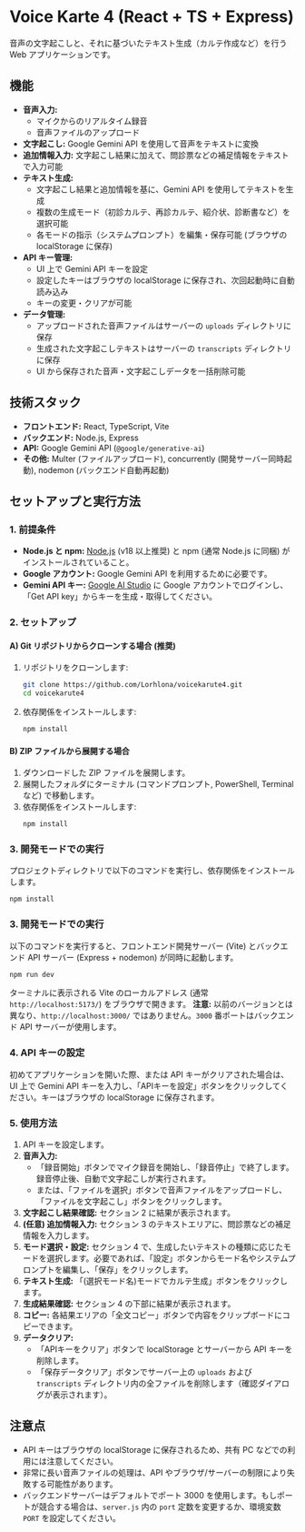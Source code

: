 # Voice Karte 4 (React + TS + Express)

音声の文字起こしと、それに基づいたテキスト生成（カルテ作成など）を行う Web アプリケーションです。

## 機能

*   **音声入力:**
    *   マイクからのリアルタイム録音
    *   音声ファイルのアップロード
*   **文字起こし:** Google Gemini API を使用して音声をテキストに変換
*   **追加情報入力:** 文字起こし結果に加えて、問診票などの補足情報をテキストで入力可能
*   **テキスト生成:**
    *   文字起こし結果と追加情報を基に、Gemini API を使用してテキストを生成
    *   複数の生成モード（初診カルテ、再診カルテ、紹介状、診断書など）を選択可能
    *   各モードの指示（システムプロンプト）を編集・保存可能 (ブラウザの localStorage に保存)
*   **API キー管理:**
    *   UI 上で Gemini API キーを設定
    *   設定したキーはブラウザの localStorage に保存され、次回起動時に自動読み込み
    *   キーの変更・クリアが可能
*   **データ管理:**
    *   アップロードされた音声ファイルはサーバーの `uploads` ディレクトリに保存
    *   生成された文字起こしテキストはサーバーの `transcripts` ディレクトリに保存
    *   UI から保存された音声・文字起こしデータを一括削除可能

## 技術スタック

*   **フロントエンド:** React, TypeScript, Vite
*   **バックエンド:** Node.js, Express
*   **API:** Google Gemini API (`@google/generative-ai`)
*   **その他:** Multer (ファイルアップロード), concurrently (開発サーバー同時起動), nodemon (バックエンド自動再起動)

## セットアップと実行方法

### 1. 前提条件

*   **Node.js と npm:** [Node.js](https://nodejs.org/) (v18 以上推奨) と npm (通常 Node.js に同梱) がインストールされていること。
*   **Google アカウント:** Google Gemini API を利用するために必要です。
*   **Gemini API キー:** [Google AI Studio](https://aistudio.google.com/) に Google アカウントでログインし、「Get API key」からキーを生成・取得してください。

### 2. セットアップ

#### A) Git リポジトリからクローンする場合 (推奨)

1.  リポジトリをクローンします:
    ```bash
    git clone https://github.com/Lorhlona/voicekarute4.git
    cd voicekarute4
    ```
2.  依存関係をインストールします:
    ```bash
    npm install
    ```

#### B) ZIP ファイルから展開する場合

1.  ダウンロードした ZIP ファイルを展開します。
2.  展開したフォルダにターミナル (コマンドプロンプト, PowerShell, Terminal など) で移動します。
3.  依存関係をインストールします:
    ```bash
    npm install
    ```

### 3. 開発モードでの実行

プロジェクトディレクトリで以下のコマンドを実行し、依存関係をインストールします。

```bash
npm install
```

### 3. 開発モードでの実行

以下のコマンドを実行すると、フロントエンド開発サーバー (Vite) とバックエンド API サーバー (Express + nodemon) が同時に起動します。

```bash
npm run dev
```

ターミナルに表示される Vite のローカルアドレス (通常 `http://localhost:5173/`) をブラウザで開きます。
**注意:** 以前のバージョンとは異なり、`http://localhost:3000/` ではありません。`3000` 番ポートはバックエンド API サーバーが使用します。

### 4. API キーの設定

初めてアプリケーションを開いた際、または API キーがクリアされた場合は、UI 上で Gemini API キーを入力し、「APIキーを設定」ボタンをクリックしてください。キーはブラウザの localStorage に保存されます。

### 5. 使用方法

1.  API キーを設定します。
2.  **音声入力:**
    *   「録音開始」ボタンでマイク録音を開始し、「録音停止」で終了します。録音停止後、自動で文字起こしが実行されます。
    *   または、「ファイルを選択」ボタンで音声ファイルをアップロードし、「ファイルを文字起こし」ボタンをクリックします。
3.  **文字起こし結果確認:** セクション 2 に結果が表示されます。
4.  **(任意) 追加情報入力:** セクション 3 のテキストエリアに、問診票などの補足情報を入力します。
5.  **モード選択・設定:** セクション 4 で、生成したいテキストの種類に応じたモードを選択します。必要であれば、「設定」ボタンからモード名やシステムプロンプトを編集し、「保存」をクリックします。
6.  **テキスト生成:** 「(選択モード名)モードでカルテ生成」ボタンをクリックします。
7.  **生成結果確認:** セクション 4 の下部に結果が表示されます。
8.  **コピー:** 各結果エリアの「全文コピー」ボタンで内容をクリップボードにコピーできます。
9.  **データクリア:**
    *   「APIキーをクリア」ボタンで localStorage とサーバーから API キーを削除します。
    *   「保存データクリア」ボタンでサーバー上の `uploads` および `transcripts` ディレクトリ内の全ファイルを削除します（確認ダイアログが表示されます）。

## 注意点

*   API キーはブラウザの localStorage に保存されるため、共有 PC などでの利用には注意してください。
*   非常に長い音声ファイルの処理は、API やブラウザ/サーバーの制限により失敗する可能性があります。
*   バックエンドサーバーはデフォルトでポート 3000 を使用します。もしポートが競合する場合は、`server.js` 内の `port` 定数を変更するか、環境変数 `PORT` を設定してください。
